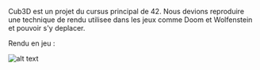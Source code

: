 Cub3D est un projet du cursus principal de 42.
Nous devions reproduire une technique de rendu utilisee dans les jeux comme Doom et Wolfenstein et pouvoir s'y deplacer.

Rendu en jeu :

![alt text](https://github.com/qujacob/cub3d/game_render.png?raw=true)